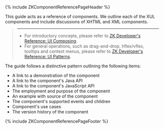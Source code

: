 {% include ZKComponentReferencePageHeader %}

This guide acts as a reference of components. We outline each of the XUL
components and include discussions of XHTML and XML components.

> ------------------------------------------------------------------------
>
> - For introductory concepts, please refer to [ZK Developer's
>   Reference: UI
>   Composing](ZK_Developer's_Reference/UI_Composing).
> - For general operations, such as drag-and-drop, hflex/vflex, tooltips
>   and context menus, please refer to [ZK Developer's Reference: UI
>   Patterns](ZK_Developer's_Reference/UI_Patterns).

The guide follows a distinctive pattern outlining the following items:

- A link to a demonstration of the component
- A link to the component's Java API
- A link to the component's JavaScript API
- The employment and purpose of the component
- An example with source of the component
- The component's supported events and children
- Component's use cases
- The version history of the component

{% include ZKComponentReferencePageFooter %}
